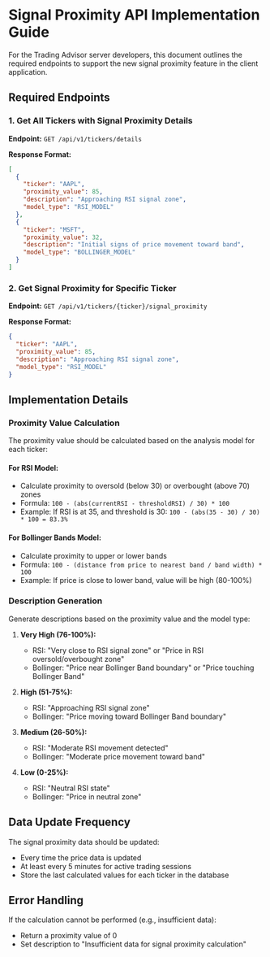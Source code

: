 # Signal Proximity API Implementation Guide

For the Trading Advisor server developers, this document outlines the required endpoints to support the new signal proximity feature in the client application.

## Required Endpoints

### 1. Get All Tickers with Signal Proximity Details

**Endpoint:** `GET /api/v1/tickers/details`

**Response Format:**

```json
[
  {
    "ticker": "AAPL",
    "proximity_value": 85,
    "description": "Approaching RSI signal zone",
    "model_type": "RSI_MODEL"
  },
  {
    "ticker": "MSFT",
    "proximity_value": 32,
    "description": "Initial signs of price movement toward band",
    "model_type": "BOLLINGER_MODEL"
  }
]
```

### 2. Get Signal Proximity for Specific Ticker

**Endpoint:** `GET /api/v1/tickers/{ticker}/signal_proximity`

**Response Format:**

```json
{
  "ticker": "AAPL",
  "proximity_value": 85,
  "description": "Approaching RSI signal zone",
  "model_type": "RSI_MODEL"
}
```

## Implementation Details

### Proximity Value Calculation

The proximity value should be calculated based on the analysis model for each ticker:

#### For RSI Model:

- Calculate proximity to oversold (below 30) or overbought (above 70) zones
- Formula: `100 - (abs(currentRSI - thresholdRSI) / 30) * 100`
- Example: If RSI is at 35, and threshold is 30: `100 - (abs(35 - 30) / 30) * 100 = 83.3%`

#### For Bollinger Bands Model:

- Calculate proximity to upper or lower bands
- Formula: `100 - (distance from price to nearest band / band width) * 100`
- Example: If price is close to lower band, value will be high (80-100%)

### Description Generation

Generate descriptions based on the proximity value and the model type:

1. **Very High (76-100%):**

   - RSI: "Very close to RSI signal zone" or "Price in RSI oversold/overbought zone"
   - Bollinger: "Price near Bollinger Band boundary" or "Price touching Bollinger Band"

2. **High (51-75%):**

   - RSI: "Approaching RSI signal zone"
   - Bollinger: "Price moving toward Bollinger Band boundary"

3. **Medium (26-50%):**

   - RSI: "Moderate RSI movement detected"
   - Bollinger: "Moderate price movement toward band"

4. **Low (0-25%):**
   - RSI: "Neutral RSI state"
   - Bollinger: "Price in neutral zone"

## Data Update Frequency

The signal proximity data should be updated:

- Every time the price data is updated
- At least every 5 minutes for active trading sessions
- Store the last calculated values for each ticker in the database

## Error Handling

If the calculation cannot be performed (e.g., insufficient data):

- Return a proximity value of 0
- Set description to "Insufficient data for signal proximity calculation"
